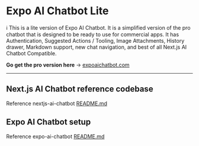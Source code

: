 # Expo AI Chatbot Lite

ℹ️ This is a lite version of Expo AI Chatbot. It is a simplified version of the pro chatbot that is designed to be ready to use for commercial apps. It has Authentication, Suggested Actions / Tooling, Image Attachments, History drawer, Markdown support, new chat navigation, and best of all Next.js AI Chatbot Compatible. 

**Go get the pro version here** → [expoaichatbot.com](https://www.expoaichatbot.com)

---
## Next.js AI Chatbot reference codebase

Reference nextjs-ai-chatbot [README.md](./nextjs-ai-chatbot/README.md)

## Expo AI Chatbot setup

Reference expo-ai-chatbot [README.md](./expo-ai-chatbot/README.md)

